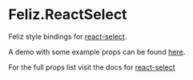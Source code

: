 # Feliz.ReactSelect

Feliz style bindings for [react-select](https://react-select.com/home).

A demo with some example props can be found [here](https://compositionalit.github.io/MultiSelect/).

For the full props list visit the docs for [react-select](https://react-select.com/props)
